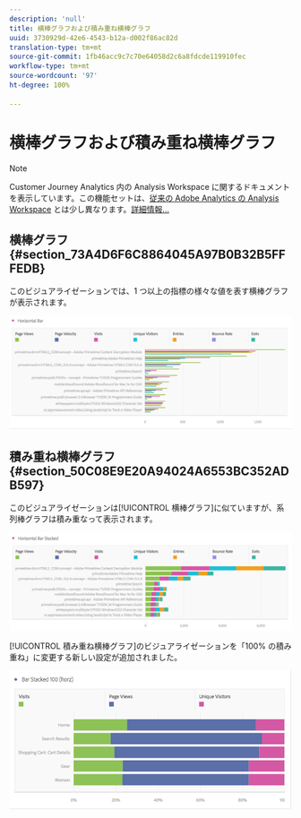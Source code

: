```yaml
---
description: 'null'
title: 横棒グラフおよび積み重ね横棒グラフ
uuid: 3730929d-42e6-4543-b12a-d002f86ac82d
translation-type: tm+mt
source-git-commit: 1fb46acc9c7c70e64058d2c6a8fdcde119910fec
workflow-type: tm+mt
source-wordcount: '97'
ht-degree: 100%

---
```



# 横棒グラフおよび積み重ね横棒グラフ

>[!NOTE]
>
>Customer Journey Analytics 内の Analysis Workspace に関するドキュメントを表示しています。この機能セットは、[従来の Adobe Analytics の Analysis Workspace](https://docs.adobe.com/content/help/ja-JP/analytics/analyze/analysis-workspace/home.html) とは少し異なります。[詳細情報...](/help/getting-started/cja-aa.md)

## 横棒グラフ {#section_73A4D6F6C8864045A97B0B32B5FFFEDB}

このビジュアライゼーションでは、1 つ以上の指標の様々な値を表す横棒グラフが表示されます。

![](assets/horizontal_bar.png)

## 積み重ね横棒グラフ  {#section_50C08E9E20A94024A6553BC352ADB597}

このビジュアライゼーションは[!UICONTROL 横棒グラフ]に似ていますが、系列棒グラフは積み重なって表示されます。

![](assets/horizontal-bar-stacked.png)

[!UICONTROL 積み重ね横棒グラフ]のビジュアライゼーションを「100% の積み重ね」に変更する新しい設定が追加されました。

![](assets/horizstacked100.png)

